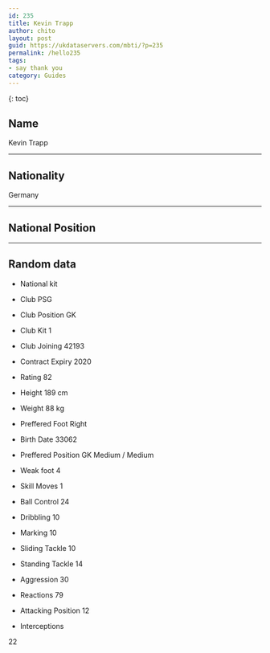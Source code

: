 ```yaml
---
id: 235
title: Kevin Trapp
author: chito
layout: post
guid: https://ukdataservers.com/mbti/?p=235
permalink: /hello235
tags:
- say thank you
category: Guides
---
```



{: toc}

## Name  
Kevin Trapp 

* * *

## Nationality  
Germany 

* * *

## National Position 

* * *

## Random data 

  * National kit 
  * Club 
PSG 

  * Club Position 
GK 

  * Club Kit 
1 

  * Club Joining 
42193 

  * Contract Expiry 
2020 

  * Rating 
82 

  * Height 
189 cm 

  * Weight 
88 kg 

  * Preffered Foot 
Right 

  * Birth Date 
33062 

  * Preffered Position 
GK Medium / Medium 

  * Weak foot 
4 

  * Skill Moves 
1 

  * Ball Control 
24 

  * Dribbling 
10 

  * Marking 
10 

  * Sliding Tackle 
10 

  * Standing Tackle 
14 

  * Aggression 
30 

  * Reactions 
79 

  * Attacking Position 
12 

  * Interceptions 

22
